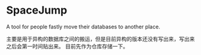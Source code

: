 # SpaceJump
A tool for people fastly move their databases to another place.

主要是用于异构的数据库之间的搬运，但是目前异构的版本还没有写出来，写出来之后会第一时间贴出来。
目前先作为仓库存储一下。
